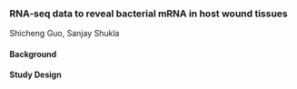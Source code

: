 ### RNA-seq data to reveal bacterial mRNA in host wound tissues

Shicheng Guo, Sanjay Shukla

#### Background

#### Study Design



